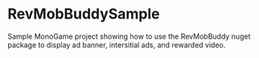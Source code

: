 RevMobBuddySample
===============

Sample MonoGame project showing how to use the RevMobBuddy nuget package to display ad banner, intersitial ads, and rewarded video.
